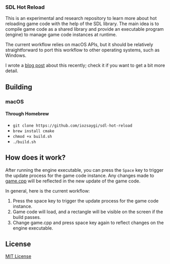 ### SDL Hot Reload

This is an experimental and research repository to learn more about hot reloading game code with the help of the SDL
library. The main idea is to compile game code as a shared library and provide an executable program (engine) to manage
game code instances at runtime.

The current workflow relies on macOS APIs, but it should be relatively straightforward to port this workflow to other
operating systems, such as Windows.

I wrote a [blog post](https://iozsaygi.github.io/2025/01/06/hot-reloading-ccpp-code-with-sdl.html) about this recently;
check it if you want to get a bit more detail.

## Building

### macOS

#### Through Homebrew

- `git clone https://github.com/iozsaygi/sdl-hot-reload`
- `brew install cmake`
- `chmod +x build.sh`
- `./build.sh`

## How does it work?

After running the engine executable, you can press the `Space` key to trigger the update process for the game code
instance. Any changes made to [game.cpp](https://github.com/iozsaygi/sdl-hot-reload/blob/main/game/game.cpp) will be
reflected in the new update of the game code.

In general, here is the current workflow:

1. Press the space key to trigger the update process for the game code instance.
2. Game code will load, and a rectangle will be visible on the screen if the build passes.
3. Change game.cpp and press space key again to reflect changes on the engine executable.

## License

[MIT License](https://github.com/iozsaygi/sdl-hot-reload/blob/main/LICENSE)